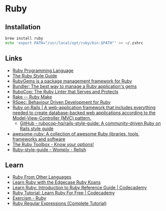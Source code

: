# Ruby

## Installation

```bash
brew install ruby
echo 'export PATH="/usr/local/opt/ruby/bin:$PATH"' >> ~/.zshrc
```


## Links

- [Ruby Programming Language](https://www.ruby-lang.org/en/)
- [The Ruby Style Guide](https://rubystyle.guide/)
- [RubyGems is a package management framework for Ruby](https://rubygems.org/)
- [Bundler: The best way to manage a Ruby application's gems](https://bundler.io/)
- [RuboCop: The Ruby Linter that Serves and Protects](https://docs.rubocop.org/en/stable/)
- [Rake -- Ruby Make](https://ruby.github.io/rake/)
- [RSpec: Behaviour Driven Development for Ruby](https://rspec.info/)
- [Ruby on Rails | A web-application framework that includes everything needed to create database-backed web applications according to the Model-View-Controller (MVC) pattern.](https://rubyonrails.org/)
    - [GitHub - rubocop-hq/rails-style-guide: A community-driven Ruby on Rails style guide](https://github.com/rubocop-hq/rails-style-guide)
- [awesome-ruby: A collection of awesome Ruby libraries, tools, frameworks and software](https://github.com/markets/awesome-ruby)
- [The Ruby Toolbox - Know your options!](https://www.ruby-toolbox.com/)
- [Ruby-style-guide - Womply - Relish](https://relishapp.com/womply/ruby-style-guide/docs)

## Learn

- [Ruby From Other Languages](https://www.ruby-lang.org/en/documentation/ruby-from-other-languages/)
- [Learn Ruby with the Edgecase Ruby Koans](http://rubykoans.com/)
- [Learn Ruby: Introduction to Ruby Reference Guide | Codecademy](https://www.codecademy.com/learn/learn-ruby/modules/learn-ruby-introduction-to-ruby-u/cheatsheet)
- [Ruby Tutorial: Learn Ruby For Free | Codecademy](https://www.codecademy.com/learn/learn-ruby)
- [Exercism - Ruby](https://github.com/hanksudo/exercism/tree/master/ruby)
- [Ruby Regular Expressions (Complete Tutorial)](https://www.rubyguides.com/2015/06/ruby-regex/)